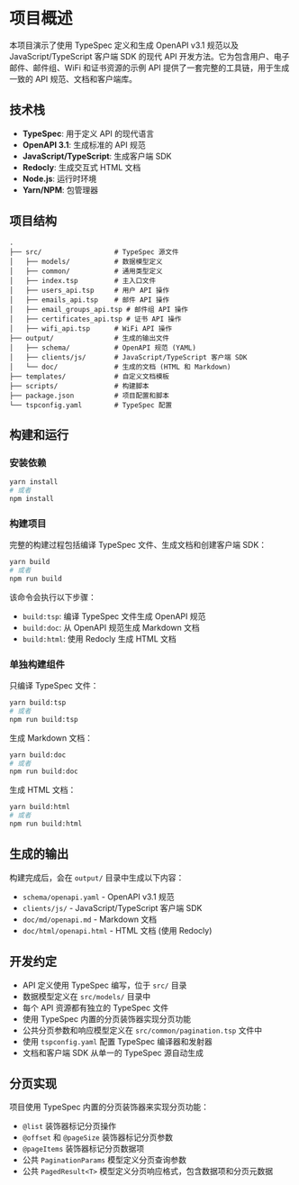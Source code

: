 # 项目概述

本项目演示了使用 TypeSpec 定义和生成 OpenAPI v3.1 规范以及 JavaScript/TypeScript 客户端 SDK 的现代 API 开发方法。它为包含用户、电子邮件、邮件组、WiFi 和证书资源的示例 API 提供了一套完整的工具链，用于生成一致的 API 规范、文档和客户端库。

## 技术栈

- **TypeSpec**: 用于定义 API 的现代语言
- **OpenAPI 3.1**: 生成标准的 API 规范
- **JavaScript/TypeScript**: 生成客户端 SDK
- **Redocly**: 生成交互式 HTML 文档
- **Node.js**: 运行时环境
- **Yarn/NPM**: 包管理器

## 项目结构

```
.
├── src/                  # TypeSpec 源文件
│   ├── models/           # 数据模型定义
│   ├── common/           # 通用类型定义
│   ├── index.tsp         # 主入口文件
│   ├── users_api.tsp     # 用户 API 操作
│   ├── emails_api.tsp    # 邮件 API 操作
│   ├── email_groups_api.tsp # 邮件组 API 操作
│   ├── certificates_api.tsp # 证书 API 操作
│   ├── wifi_api.tsp      # WiFi API 操作
├── output/               # 生成的输出文件
│   ├── schema/           # OpenAPI 规范 (YAML)
│   ├── clients/js/       # JavaScript/TypeScript 客户端 SDK
│   └── doc/              # 生成的文档 (HTML 和 Markdown)
├── templates/            # 自定义文档模板
├── scripts/              # 构建脚本
├── package.json          # 项目配置和脚本
└── tspconfig.yaml        # TypeSpec 配置
```

## 构建和运行

### 安装依赖

```bash
yarn install
# 或者
npm install
```

### 构建项目

完整的构建过程包括编译 TypeSpec 文件、生成文档和创建客户端 SDK：

```bash
yarn build
# 或者
npm run build
```

该命令会执行以下步骤：
- `build:tsp`: 编译 TypeSpec 文件生成 OpenAPI 规范
- `build:doc`: 从 OpenAPI 规范生成 Markdown 文档
- `build:html`: 使用 Redocly 生成 HTML 文档

### 单独构建组件

只编译 TypeSpec 文件：
```bash
yarn build:tsp
# 或者
npm run build:tsp
```

生成 Markdown 文档：
```bash
yarn build:doc
# 或者
npm run build:doc
```

生成 HTML 文档：
```bash
yarn build:html
# 或者
npm run build:html
```

## 生成的输出

构建完成后，会在 `output/` 目录中生成以下内容：

- `schema/openapi.yaml` - OpenAPI v3.1 规范
- `clients/js/` - JavaScript/TypeScript 客户端 SDK
- `doc/md/openapi.md` - Markdown 文档
- `doc/html/openapi.html` - HTML 文档 (使用 Redocly)

## 开发约定

- API 定义使用 TypeSpec 编写，位于 `src/` 目录
- 数据模型定义在 `src/models/` 目录中
- 每个 API 资源都有独立的 TypeSpec 文件
- 使用 TypeSpec 内置的分页装饰器实现分页功能
- 公共分页参数和响应模型定义在 `src/common/pagination.tsp` 文件中
- 使用 `tspconfig.yaml` 配置 TypeSpec 编译器和发射器
- 文档和客户端 SDK 从单一的 TypeSpec 源自动生成

## 分页实现

项目使用 TypeSpec 内置的分页装饰器来实现分页功能：

- `@list` 装饰器标记分页操作
- `@offset` 和 `@pageSize` 装饰器标记分页参数
- `@pageItems` 装饰器标记分页数据项
- 公共 `PaginationParams` 模型定义分页查询参数
- 公共 `PagedResult<T>` 模型定义分页响应格式，包含数据项和分页元数据
